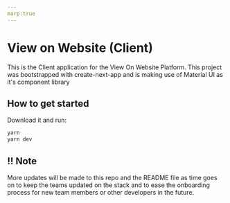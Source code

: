 ```yaml
---
marp:true
---
```


# View on Website (Client)

This is the Client application for the View On Website Platform. This project was bootstrapped with create-next-app and is making use of Material UI as it's component library

## How to get started

Download it and run:

```sh
yarn
yarn dev
```

## !! Note

More updates will be made to this repo and the README file as time goes on to keep the teams updated on the stack and to ease the onboarding process for new team members or other developers in the future.
